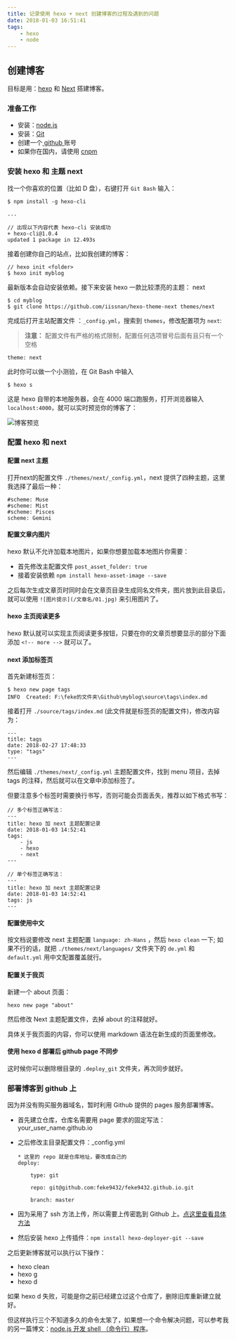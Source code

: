 ```yaml
---
title: 记录使用 hexo + next 创建博客的过程及遇到的问题
date: 2018-01-03 16:51:41
tags: 
    - hexo
    - node
---
```


## 创建博客

目标是用：[hexo](https://hexo.io/zh-cn/index.html) 和 [Next](https://theme-next.iissnan.com/) 搭建博客。

### 准备工作

* 安装：[node.js](https://nodejs.org/zh-cn/) 
* 安装：[Git](https://git-scm.com/)
* 创建一个[ github ](https://github.com/)账号
* 如果你在国内，请使用 [cnpm](https://npm.taobao.org/)

<!-- more -->
### 安装 hexo 和 主题 next

找一个你喜欢的位置（比如 D 盘），右键打开 `Git Bash` 输入：

```
$ npm install -g hexo-cli

...

// 出现以下内容代表 hexo-cli 安装成功
+ hexo-cli@1.0.4
updated 1 package in 12.493s
```

接着创建你自己的站点，比如我创建的博客：

```
// hexo init <folder>
$ hexo init myblog
```
最新版本会自动安装依赖。接下来安装 hexo 一款比较漂亮的主题： next

```
$ cd myblog
$ git clone https://github.com/iissnan/hexo-theme-next themes/next
```

完成后打开主站配置文件 ：`_config.yml`，搜索到 `themes`，修改配置项为 `next`:

> **注意：** 配置文件有严格的格式限制，配置任何选项冒号后面有且只有一个空格

```
theme: next
```

此时你可以做一个小测验，在 Git Bash 中输入

```
$ hexo s
```

这是 hexo 自带的本地服务器，会在 4000 端口跑服务，打开浏览器输入 `localhost:4000`，就可以实时预览你的博客了：

![博客预览](/2018-01-03-hexo-next-blog/01.jpg)

### 配置 hexo 和 next

#### 配置 next 主题

打开next的配置文件 `./themes/next/_config.yml`，next 提供了四种主题，这里我选择了最后一种：

```
#scheme: Muse
#scheme: Mist
#scheme: Pisces
scheme: Gemini
```

#### 配置文章内图片

hexo 默认不允许加载本地图片，如果你想要加载本地图片你需要：

* 首先修改主配置文件 `post_asset_folder: true`
* 接着安装依赖 `npm install hexo-asset-image --save`

之后每次生成文章页时同时会在文章页目录生成同名文件夹，图片放到此目录后，就可以使用 `![图片提示](/文章名/01.jpg)` 来引用图片了。

#### hexo 主页阅读更多

hexo 默认就可以实现主页阅读更多按钮，只要在你的文章页想要显示的部分下面添加 `<!-- more -->` 就可以了。

#### next 添加标签页

首先新建标签页：

```
$ hexo new page tags
INFO  Created: F:\feke的文件夹\Github\myblog\source\tags\index.md
```

接着打开 `./source/tags/index.md` (此文件就是标签页的配置文件)，修改内容为：

```
---
title: tags
date: 2018-02-27 17:48:33
type: "tags"
---
```

然后编辑 `./themes/next/_config.yml` 主题配置文件，找到 menu 项目，去掉 tags 的注释，然后就可以在文章中添加标签了。

但要注意多个标签时需要换行书写，否则可能会页面丢失，推荐以如下格式书写：

```
// 多个标签正确写法：
---
title: hexo 加 next 主题配置记录
date: 2018-01-03 14:52:41
tags: 
    - js
    - hexo
    - next
---

// 单个标签正确写法：
---
title: hexo 加 next 主题配置记录
date: 2018-01-03 14:52:41
tags: js
---
```

#### 配置使用中文

按文档说要修改 next 主题配置 `language: zh-Hans` ，然后 `hexo clean` 一下; 如果不行的话，就把 `./themes/next/languages/` 文件夹下的 `de.yml` 和 `default.yml` 用中文配置覆盖就行。

#### 配置关于我页

新建一个 about 页面：

```
hexo new page "about"
```

然后修改 Next 主题配置文件，去掉 about 的注释就好。

具体关于我页面的内容，你可以使用 markdown 语法在新生成的页面里修改。

#### 使用 hexo d 部署后 github page 不同步

这时候你可以删除根目录的 `.deploy_git` 文件夹，再次同步就好。

### 部署博客到 github 上

因为并没有购买服务器域名，暂时利用 Github 提供的 pages 服务部署博客。

* 首先建立仓库，仓库名需要用 page 要求的固定写法：your_user_name.github.io

* 之后修改主目录配置文件：_config.yml
    ```
    * 这里的 repo 就是仓库地址，要改成自己的
    deploy:

        type: git

        repo: git@github.com:feke9432/feke9432.github.io.git

        branch: master
    ```
* 因为采用了 ssh 方法上传，所以需要上传密匙到 Github 上。[点这里查看具体方法](https://segmentfault.com/a/1190000002645623)

* 然后安装 hexo 上传插件：`npm install hexo-deployer-git --save`

之后更新博客就可以执行以下操作：

* hexo clean
* hexo g
* hexo d

如果 hexo d 失败，可能是你之前已经建立过这个仓库了，删除旧库重新建立就好。

但这样执行三个不知道多久的命令太笨了，如果想一个命令解决问题，可以参考我的另一篇博文：[node.js 开发 shell （命令行）程序](https://feke9432.github.io/2018/02/07/2018-02-07-node-shell/)。

